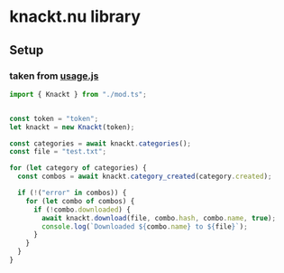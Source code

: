 # knackt.nu library

## **Setup**
### taken from [usage.js](https://github.com/BlazeWasHere/knackt-nu-deno/usage.ts)

```js
import { Knackt } from "./mod.ts";


const token = "token";
let knackt = new Knackt(token);

const categories = await knackt.categories();
const file = "test.txt";

for (let category of categories) {
  const combos = await knackt.category_created(category.created);

  if (!("error" in combos)) {
    for (let combo of combos) {
      if (!combo.downloaded) {
        await knackt.download(file, combo.hash, combo.name, true);
        console.log(`Downloaded ${combo.name} to ${file}`);
      }
    }
  }
}
```